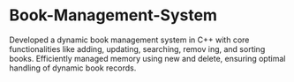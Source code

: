 # Book-Management-System
 Developed a dynamic book management system in C++ with core functionalities like adding, updating, searching, remov ing, and sorting books. Efficiently managed memory using new and delete, ensuring optimal handling of dynamic book records.  
